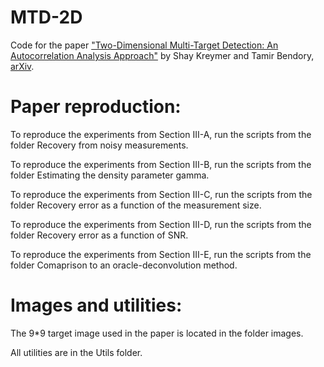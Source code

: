 # MTD-2D
 Code for the paper ["Two-Dimensional Multi-Target Detection: An Autocorrelation Analysis Approach"](https://ieeexplore.ieee.org/document/9699103) by Shay Kreymer and Tamir Bendory, [arXiv](https://arxiv.org/abs/2105.06765).
 
 # Paper reproduction:
 
 To reproduce the experiments from Section III-A, run the scripts from the folder Recovery from noisy measurements.
 
 To reproduce the experiments from Section III-B, run the scripts from the folder Estimating the density parameter gamma.
 
 To reproduce the experiments from Section III-C, run the scripts from the folder Recovery error as a function of the measurement size.
 
 To reproduce the experiments from Section III-D, run the scripts from the folder Recovery error as a function of SNR.
 
 To reproduce the experiments from Section III-E, run the scripts from the folder Comaprison to an oracle-deconvolution method.
 
 # Images and utilities:
 
 The 9*9 target image used in the paper is located in the folder images.
 
 All utilities are in the Utils folder.
 
